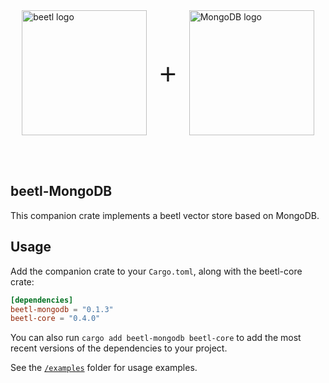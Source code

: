 

<div style="display: flex; align-items: center; justify-content: center;">
    <picture>
        <source media="(prefers-color-scheme: dark)" srcset="../img/beetl_logo_dark.svg">
        <source media="(prefers-color-scheme: light)" srcset="../img/beetl_logo.svg">
        <img src="../img/beetl_logo.svg" width="200" alt="beetl logo">
    </picture>
    <span style="font-size: 48px; margin: 0 20px; font-weight: regular; font-family: Open Sans, sans-serif;"> + </span>
    <picture>
        <source media="(prefers-color-scheme: dark)" srcset="https://companieslogo.com/img/obeetl/MDB_BIG.D-96d632a9.png?t=1720244492">
        <source media="(prefers-color-scheme: light)" srcset="https://cdn.iconscout.com/icon/free/png-256/free-mongodb-logo-icon-download-in-svg-png-gif-file-formats--wordmark-programming-langugae-freebies-pack-logos-icons-1175140.png?f=webp&w=256">
        <img src="https://cdn.iconscout.com/icon/free/png-256/free-mongodb-logo-icon-download-in-svg-png-gif-file-formats--wordmark-programming-langugae-freebies-pack-logos-icons-1175140.png?f=webp&w=256" width="200" alt="MongoDB logo">
    </picture>
</div>

<br><br>

## beetl-MongoDB
This companion crate implements a beetl vector store based on MongoDB.

## Usage

Add the companion crate to your `Cargo.toml`, along with the beetl-core crate:

```toml
[dependencies]
beetl-mongodb = "0.1.3"
beetl-core = "0.4.0"
```

You can also run `cargo add beetl-mongodb beetl-core` to add the most recent versions of the dependencies to your project.

See the [`/examples`](./examples) folder for usage examples.
